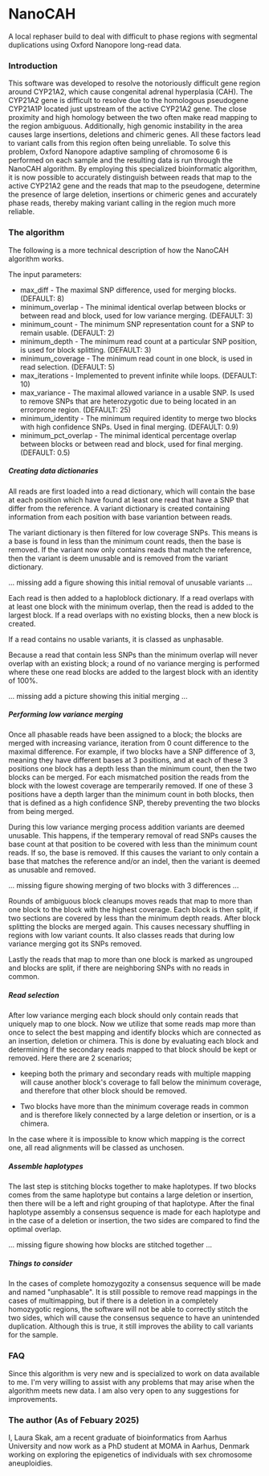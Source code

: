 # NanoCAH
A local rephaser build to deal with difficult to phase regions with segmental duplications using Oxford Nanopore long-read data.

### Introduction

This software was developed to resolve the notoriously difficult gene region around CYP21A2, which cause congenital adrenal hyperplasia (CAH). The CYP21A2 gene is difficult to resolve due to the homologous pseudogene CYP21A1P located just upstream of the active CYP21A2 gene. The close proximity and high homology between the two often make read mapping to the region ambiguous. Additionally, high genomic instability in the area causes large insertions, deletions and chimeric genes. All these factors lead to variant calls from this region often being unreliable.
To solve this problem, Oxford Nanopore adaptive sampling of chromosome 6 is performed on each sample and the resulting data is run through the NanoCAH algorithm. By employing this specialized bioinformatic algorithm, it is now possible to accurately distinguish between reads that map to the active CYP21A2 gene and the reads that map to the pseudogene, determine the presence of large deletion, insertions or chimeric genes and accurately phase reads, thereby making variant calling in the region much more reliable.

### The algorithm

The following is a more technical description of how the NanoCAH algorithm works.

The input parameters:

* max_diff - The maximal SNP difference, used for merging blocks. (DEFAULT: 8)
* minimum_overlap - The minimal identical overlap between blocks or between read and block, used for low variance merging. (DEFAULT: 3)
* minimum_count - The minimum SNP representation count for a SNP to remain usable. (DEFAULT: 2)
* minimum_depth - The minimum read count at a particular SNP position, is used for block splitting. (DEFAULT: 3)
* minimum_coverage - The minimum read count in one block, is used in read selection. (DEFAULT: 5)
* max_iterations - Implemented to prevent infinite while loops. (DEFAULT: 10)
* max_variance - The maximal allowed variance in a usable SNP. Is used to remove SNPs that are heterozygotic due to being located in an errorprone region. (DEFAULT: 25)
* minimum_identity - The minimum required identity to merge two blocks with high confidence SNPs. Used in final merging. (DEFAULT: 0.9)
* minimum_pct_overlap - The minimal identical percentage overlap between blocks or between read and block, used for final merging. (DEFAULT: 0.5)

##### Creating data dictionaries

All reads are first loaded into a read dictionary, which will contain the base at each position which have found at least one read that have a SNP that differ from the reference. A variant dictionary is created containing information from each position with base variantion between reads.

The variant dictionary is then filtered for low coverage SNPs. This means is a base is found in less than the minimum count reads, then the base is removed. If the variant now only contains reads that match the reference, then the variant is deem unusable and is removed from the variant dictionary.

... missing add a figure showing this initial removal of unusable variants ...

Each read is then added to a haploblock dictionary. If a read overlaps with at least one block with the minimum overlap, then the read is added to the largest block. If a read overlaps with no existing blocks, then a new block is created.

If a read contains no usable variants, it is classed as unphasable. 

Because a read that contain less SNPs than the minimum overlap will never overlap with an existing block; a round of no variance merging is performed where these one read blocks are added to the largest block with an identity of 100%. 

... missing add a picture showing this initial merging ...


##### Performing low variance merging

Once all phasable reads have been assigned to a block; the blocks are merged with increasing variance, iteration from 0 count difference to the maximal difference.
For example, if two blocks have a SNP difference of 3, meaning they have different bases at 3 positions, and at each of these 3 positions one block has a depth less than the minimum count, then the two blocks can be merged. For each mismatched position the reads from the block with the lowest coverage are temperarily removed.
If one of these 3 positions have a depth larger than the minimum count in both blocks, then that is defined as a high confidence SNP, thereby preventing the two blocks from being merged. 

During this low variance merging process addition variants are deemed unusable. This happens, if the temperary removal of read SNPs causes the base count at that position to be covered with less than the minimum count reads. If so, the base is removed. If this causes the variant to only contain a base that matches the reference and/or an indel, then the variant is deemed as unusable and removed.

... missing figure showing merging of two blocks with 3 differences ...

Rounds of ambiguous block cleanups moves reads that map to more than one block to the block with the highest coverage. Each block is then split, if two sections are covered by less than the minimum depth reads. After block splitting the blocks are merged again. This causes necessary shuffling in regions with low variant counts. It also classes reads that during low variance merging got its SNPs removed.

Lastly the reads that map to more than one block is marked as ungrouped and blocks are split, if there are neighboring SNPs with no reads in common.

##### Read selection

After low variance merging each block should only contain reads that uniquely map to one block. Now we utilize that some reads map more than once to select the best mapping and identify blocks which are connected as an insertion, deletion or chimera. This is done by evaluating each block and determining if the secondary reads mapped to that block should be kept or removed. Here there are 2 scenarios;

* keeping both the primary and secondary reads with multiple mapping will cause another block's coverage to fall below the minimum coverage, and therefore that other block should be removed. 

* Two blocks have more than the minimum coverage reads in common and is therefore likely connected by a large deletion or insertion, or is a chimera.

In the case where it is impossible to know which mapping is the correct one, all read alignments will be classed as unchosen.

##### Assemble haplotypes

The last step is stitching blocks together to make haplotypes. If two blocks comes from the same haplotype but contains a large deletion or insertion, then there will be a left and right grouping of that haplotype. After the final haplotype assembly a consensus sequence is made for each haplotype and in the case of a deletion or insertion, the two sides are compared to find the optimal overlap. 

... missing figure showing how blocks are stitched together ...

##### Things to consider

In the cases of complete homozygozity a consensus sequence will be made and named "unphasable". It is still possible to remove read mappings in the cases of multimapping, but if there is a deletion in a completely homozygotic regions, the software will not be able to correctly stitch the two sides, which will cause the consensus sequence to have an unintended duplication. Although this is true, it still improves the ability to call variants for the sample. 

### FAQ

Since this algorithm is very new and is specialized to work on data available to me. I'm very willing to assist with any problems that may arise when the algorithm meets new data. I am also very open to any suggestions for improvements.


### The author (As of Febuary 2025) 

I, Laura Skak, am a recent graduate of bioinformatics from Aarhus University and now work as a PhD student at MOMA in Aarhus, Denmark working on exploring the epigenetics of individuals with sex chromosome aneuploidies.
